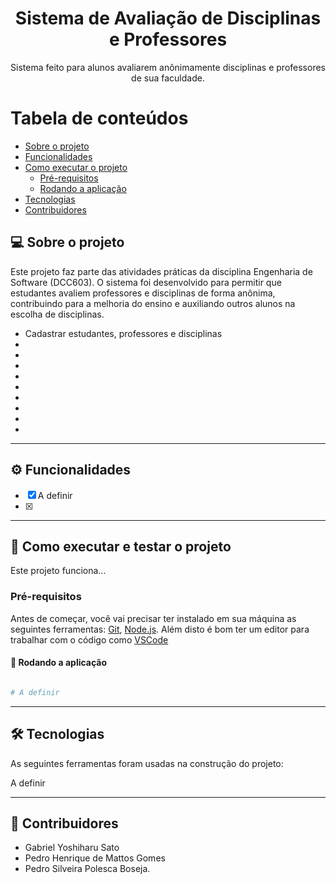 <h1 align="center">Sistema de Avaliação de Disciplinas e Professores</h1>

<p align="center">Sistema feito para alunos avaliarem anônimamente disciplinas e professores de sua faculdade.</p>

Tabela de conteúdos
=================
<!--ts-->
   * [Sobre o projeto](#-sobre-o-projeto)
   * [Funcionalidades](#-funcionalidades)
   * [Como executar o projeto](#-como-executar-o-projeto)
     * [Pré-requisitos](#pré-requisitos)
     * [Rodando a aplicação](#user-content--rodando-a-aplicação)
   * [Tecnologias](#-tecnologias)
   * [Contribuidores](#-contribuidores)
<!--te-->


## 💻 Sobre o projeto

Este projeto faz parte das atividades práticas da disciplina Engenharia de Software (DCC603). O sistema foi desenvolvido para permitir que estudantes avaliem professores e disciplinas de forma anônima, contribuindo para a melhoria do ensino e auxiliando outros alunos na escolha de disciplinas. 
  * Cadastrar estudantes, professores e disciplinas
  * 
  * 
  *
  *
  *
  *
  *
  *
  * 

---

## ⚙️ Funcionalidades

- [x] A definir
- [x] 

---

## 🚀 Como executar e testar o projeto

Este projeto funciona...

### Pré-requisitos

Antes de começar, você vai precisar ter instalado em sua máquina as seguintes ferramentas:
[Git](https://git-scm.com), [Node.js](https://nodejs.org/en/). 
Além disto é bom ter um editor para trabalhar com o código como [VSCode](https://code.visualstudio.com/)


#### 🧭 Rodando a aplicação 

```bash

# A definir

```

---

## 🛠 Tecnologias

As seguintes ferramentas foram usadas na construção do projeto:

A definir


---

## :brain: Contribuidores
* Gabriel Yoshiharu Sato
* Pedro Henrique de Mattos Gomes
* Pedro Silveira Polesca Boseja.
